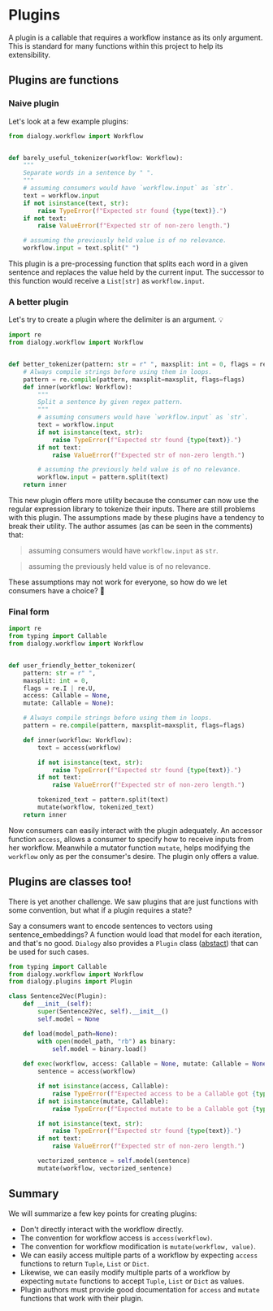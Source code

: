 # Plugins

A plugin is a callable that requires a workflow instance as its only argument. 
This is standard for many functions within this project to help its extensibility. 


## Plugins are functions

### Naive plugin
Let's look at a few example plugins:

```python
from dialogy.workflow import Workflow


def barely_useful_tokenizer(workflow: Workflow):
    """
    Separate words in a sentence by " ".
    """
    # assuming consumers would have `workflow.input` as `str`.
    text = workflow.input
    if not isinstance(text, str):
        raise TypeError(f"Expected str found {type(text)}.")
    if not text:
        raise ValueError(f"Expected str of non-zero length.")

    # assuming the previously held value is of no relevance.
    workflow.input = text.split(" ")
```

This plugin is a pre-processing function that splits each word in a given sentence and replaces the value held by the current input.
The successor to this function would receive a `List[str]` as `workflow.input`.


### A better plugin
Let's try to create a plugin where the delimiter is an argument. 💡 

```python
import re
from dialogy.workflow import Workflow


def better_tokenizer(pattern: str = r" ", maxsplit: int = 0, flags = re.I | re.U):
    # Always compile strings before using them in loops.
    pattern = re.compile(pattern, maxsplit=maxsplit, flags=flags)
    def inner(workflow: Workflow):
        """
        Split a sentence by given regex pattern.
        """
        # assuming consumers would have `workflow.input` as `str`.
        text = workflow.input
        if not isinstance(text, str):
            raise TypeError(f"Expected str found {type(text)}.")
        if not text:
            raise ValueError(f"Expected str of non-zero length.")

        # assuming the previously held value is of no relevance.
        workflow.input = pattern.split(text)
    return inner
```

This new plugin offers more utility because the consumer can now use the regular expression library to tokenize their inputs. There are still problems with this plugin. The assumptions made by these plugins have a tendency to break their utility. The author assumes (as can be seen in the comments) that:

> assuming consumers would have `workflow.input` as `str`.

> assuming the previously held value is of no relevance.

These assumptions may not work for everyone, so how do we let consumers have a choice? 🤔

### Final form

```python
import re
from typing import Callable
from dialogy.workflow import Workflow


def user_friendly_better_tokenizer(
    pattern: str = r" ", 
    maxsplit: int = 0, 
    flags = re.I | re.U, 
    access: Callable = None, 
    mutate: Callable = None):

    # Always compile strings before using them in loops.
    pattern = re.compile(pattern, maxsplit=maxsplit, flags=flags)

    def inner(workflow: Workflow):
        text = access(workflow)

        if not isinstance(text, str):
            raise TypeError(f"Expected str found {type(text)}.")
        if not text:
            raise ValueError(f"Expected str of non-zero length.")

        tokenized_text = pattern.split(text)
        mutate(workflow, tokenized_text)
    return inner
```

Now consumers can easily interact with the plugin adequately. An accessor function `access`, allows a consumer to specify 
how to receive inputs from her workflow. Meanwhile a mutator function `mutate`, helps modifying the `workflow` only as per the consumer's desire.
The plugin only offers a value.

## Plugins are classes too!

There is yet another challenge. We saw plugins that are just functions with some convention, but what if a plugin requires a state? 

Say a consumers want to encode sentences to vectors using sentence_embeddings? A function would load that model for each iteration, and that's no good. `Dialogy` also provides a `Plugin` class ([abstact](https://docs.python.org/3/library/abc.html)) that can be used for such cases.

```python
from typing import Callable
from dialogy.workflow import Workflow
from dialogy.plugins import Plugin

class Sentence2Vec(Plugin):
    def __init__(self):
        super(Sentence2Vec, self).__init__()
        self.model = None

    def load(model_path=None):
        with open(model_path, "rb") as binary:
            self.model = binary.load()
        
    def exec(workflow, access: Callable = None, mutate: Callable = None):
        sentence = access(workflow)

        if not isinstance(access, Callable):
            raise TypeError(f"Expected access to be a Callable got {type(access)} instead.")
        if not isinstance(mutate, Callable): 
            raise TypeError(f"Expected mutate to be a Callable got {type(access)} instead.")

        if not isinstance(text, str):
            raise TypeError(f"Expected str found {type(text)}.")
        if not text:
            raise ValueError(f"Expected str of non-zero length.")

        vectorized_sentence = self.model(sentence)
        mutate(workflow, vectorized_sentence)
```

## Summary
We will summarize a few key points for creating plugins:
- Don't directly interact with the workflow directly.
- The convention for workflow access is `access(workflow)`.
- The convention for workflow modification is `mutate(workflow, value)`.
- We can easily access multiple parts of a workflow by expecting `access` functions to return `Tuple`, `List` or `Dict`.
- Likewise, we can easily modify multiple parts of a workflow by expecting `mutate` functions to accept `Tuple`, `List` or `Dict` as values.
- Plugin authors must provide good documentation for `access` and `mutate` functions that work with their plugin.
